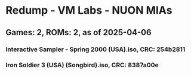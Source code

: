 # Redump - VM Labs - NUON MIAs
## Games: 2, ROMs: 2, as of 2025-04-06

### Interactive Sampler - Spring 2000 (USA).iso, CRC: 254b2811
### Iron Soldier 3 (USA) (Songbird).iso, CRC: 8387a00e
